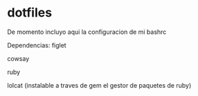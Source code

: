 # dotfiles

De momento incluyo aqui la configuracion de mi bashrc

Dependencias:
figlet 

cowsay 

ruby

lolcat (instalable a traves de gem el gestor de paquetes de ruby)
